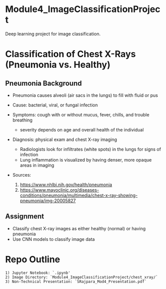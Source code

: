 # Module4_ImageClassificationProject
Deep learning project for image classification.

# Classification of Chest X-Rays (Pneumonia vs. Healthy)
## Pneumonia Background
- Pneumonia causes alveoli (air sacs in the lungs) to fill with fluid or pus
- Cause: bacterial, viral, or fungal infection
- Symptoms: cough with or without mucus, fever, chills, and trouble breathing
    - severity depends on age and overall health of the individual 
- Diagnosis: physical exam and chest X-ray imaging
    - Radiologists look for infiltrates (white spots) in the lungs for signs of infection
    - Lung inflammation is visualized by having denser, more opaque areas in imaging

- Sources: 
    1) https://www.nhlbi.nih.gov/health/pneumonia
    2) https://www.mayoclinic.org/diseases-conditions/pneumonia/multimedia/chest-x-ray-showing-pneumonia/img-20005827

## Assignment
- Classify chest X-ray images as either healthy (normal) or having pneumonia
- Use CNN models to classify image data

# Repo Outline
	1) Jupyter Notebook: `.ipynb'
	2) Image Directory: `Module4_ImageClassificationProject/chest_xray/` 
	3) Non-Technical Presentation: `SRajpara_Mod4_Presentation.pdf`
